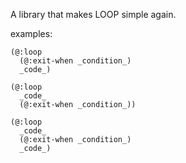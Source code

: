 A library that makes LOOP simple again.

examples:

```
(@:loop
  (@:exit-when _condition_)
  _code_)
```

```
(@:loop
  _code_
  (@:exit-when _condition_))
```

```
(@:loop
  _code_
  (@:exit-when _condition_)
  _code_)
```





